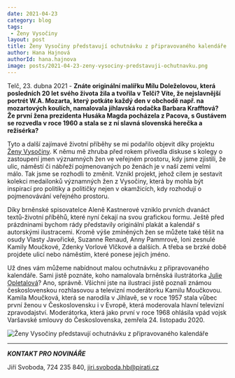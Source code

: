 ```yaml
---
date: 2021-04-23
category: blog
tags:
 - Ženy Vysočiny
layout: post
title: Ženy Vysočiny představují ochutnávku z připravovaného kalendáře
author: Hana Hajnová
authorId: hana.hajnova
image: posts/2021-04-23-zeny-vysociny-predstavuji-ochutnavku.png
---
```


Telč, 23. dubna 2021 - **Znáte originální malířku Mílu Doleželovou, která posledních 20 let svého života žila a tvořila v Telči? Víte, že nejslavnější portrét W.A. Mozarta, který potkáte každý den v obchodě např. na mozartových koulích, namalovala jihlavská rodačka Barbara Krafftová? Že první žena prezidenta Husáka Magda pocházela z Pacova, s Gustávem se rozvedla v roce 1960 a stala se z ní slavná slovenská herečka a režisérka?** 

Tyto a další zajímavé životní příběhy se mi podařilo objevit díky projektu [Ženy Vysočiny](https://dary.pirati.cz/projekty-kampane/zeny-vysociny/). K němu mě zhruba před rokem přivedla diskuse s kolegy o zastoupení jmen významných žen ve veřejném prostoru, kdy jsme zjistili, že ulic, náměstí či nábřeží pojmenovaných po ženách je v naší zemi velmi málo. Tak jsme se rozhodli to změnit. Vznikl projekt, jehož cílem je sestavit kolekci medailonků významných žen z Vysočiny, která by mohla být inspirací pro politiky a političky nejen v okamžicích, kdy rozhodují o pojmenovávání veřejného prostoru. 

Díky brněnské spisovatelce Aleně Kastnerové vzniklo prvních dvanáct textů-životní příběhů, které nyní čekají na svou grafickou formu. Ještě před prázdninami bychom rády představily originální plakát a kalendář s autorskými ilustracemi. Kromě výše zmíněných žen se můžete také těšit na osudy Vlasty Javořické, Suzanne Renaud, Anny Pammrové, loni zesnulé Kamily Moučkové, Zdenky Vorlové Vlčkové a dalších. A třeba se brzké době projdete ulicí nebo náměstím, které ponese jejich jméno. 

Už dnes vám můžeme nabídnout malou ochutnávku z připravovaného kalendáře. Sami jistě poznáte, koho namalovala brněnská ilustrátorka [Julie Opletalová](https://www.itusa.cz/)? Ano, správně. Všichni jste na ilustraci jistě poznali známou československou rozhlasovou a televizní moderátorku Kamilu Moučkovou. Kamila Moučková, která se narodila v Jihlavě, se v roce 1957 stala vůbec první ženou v Československu i v Evropě, která moderovala hlavní televizní zpravodajství. Moderátorka, která jako první v roce 1968 ohlásila vpád vojsk Varšavské smlouvy do Československa, zemřela 24. listopadu 2020.

![Ženy Vysočiny představují ochutnávku z připravovaného kalendáře](https://a.pirati.cz/vysocina/img/posts/2021-04-23-kamila-mouckova-ilustrace.jpg)

---

***KONTAKT PRO NOVINÁŘE*** 

Jiří Svoboda, 724 235 840, <jiri.svoboda.hb@pirati.cz>
